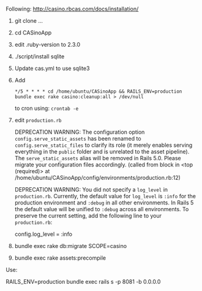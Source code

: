 
Following:  <http://casino.rbcas.com/docs/installation/>

1. git clone ...
2. cd CASinoApp
3. edit .ruby-version to 2.3.0
4. ./script/install sqlite
5. Update cas.yml to use sqlite3
6. Add  
    ```
    */5 * * * * cd /home/ubuntu/CASinoApp && RAILS_ENV=production bundle exec rake casino:cleanup:all > /dev/null
    ````
   to cron using:  `crontab -e`
   
6. edit `production.rb`

    DEPRECATION WARNING: The configuration option `config.serve_static_assets` has been renamed to `config.serve_static_files` to clarify its role (it merely enables serving everything in the `public` folder and is unrelated to the asset pipeline). The `serve_static_assets` alias will be removed in Rails 5.0. Please migrate your configuration files accordingly. (called from block in <top (required)> at /home/ubuntu/CASinoApp/config/environments/production.rb:12)

    DEPRECATION WARNING: You did not specify a `log_level` in `production.rb`. Currently, the default value for `log_level` is `:info` for the production environment and `:debug` in all other environments. In Rails 5 the default value will be unified to `:debug` across all environments. To preserve the current setting, add the following line to your `production.rb`:

    config.log_level = :info


7. bundle exec rake db:migrate SCOPE=casino
8. bundle exec rake assets:precompile

Use:

RAILS_ENV=production bundle exec rails s -p 8081 -b 0.0.0.0